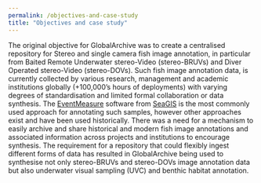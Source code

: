 ```yaml
---
permalink: /objectives-and-case-study
title: "Objectives and case study"
---
```

The original objective for GlobalArchive was to create a centralised repository for Stereo and single camera fish image annotation, in particular from Baited Remote Underwater stereo-Video (stereo-BRUVs) and Diver Operated stereo-Video (stereo-DOVs). Such fish image annotation data, is currently collected by various research, management and academic institutions globally (+100,000’s hours of deployments) with varying degrees of standardisation and limited formal collaboration or data synthesis. The <a href="http://www.seagis.com.au/event.html" target= "_blank">EventMeasure</a> software from <a href="http://www.seagis.com.au/index.html" target= "_blank">SeaGIS</a> is the most commonly used approach for annotating such samples, however other approaches exist and have been used historically. There was a need for a mechanism to easily archive and share historical and modern fish image annotations and associated information across projects and institutions to encourage synthesis. The requirement for a repository that could flexibly ingest different forms of data has resulted in GlobalArchive being used to synthesise not only stereo-BRUVs and stereo-DOVs image annotation data but also underwater visual sampling (UVC) and benthic habitat annotation.
